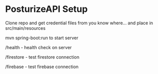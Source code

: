 # PosturizeAPI Setup
Clone repo and get credential files from you know where... and place in src/main/resources

mvn spring-boot:run to start server

/health - health check on server

/firestore - test firestore connection

/firebase - test firebase connection

